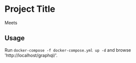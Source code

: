 # Project Title

Meets

## Usage

Run `docker-compose -f docker-compose.yml up -d` and browse 'http://localhost/graphql/'.
